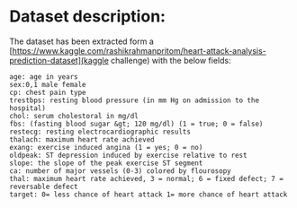 
# Dataset description:
The dataset has been extracted form a [https://www.kaggle.com/rashikrahmanpritom/heart-attack-analysis-prediction-dataset](kaggle challenge) with the below fields:

    age: age in years
    sex:0,1 male female
    cp: chest pain type
    trestbps: resting blood pressure (in mm Hg on admission to the hospital)
    chol: serum cholestoral in mg/dl
    fbs: (fasting blood sugar &gt; 120 mg/dl) (1 = true; 0 = false)
    restecg: resting electrocardiographic results
    thalach: maximum heart rate achieved
    exang: exercise induced angina (1 = yes; 0 = no)
    oldpeak: ST depression induced by exercise relative to rest
    slope: the slope of the peak exercise ST segment
    ca: number of major vessels (0-3) colored by flourosopy
    thal: maximum heart rate achieved, 3 = normal; 6 = fixed defect; 7 = reversable defect
    target: 0= less chance of heart attack 1= more chance of heart attack

